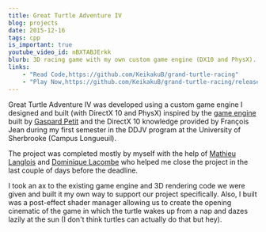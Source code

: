 ```yaml
---
title: Great Turtle Adventure IV
blog: projects
date: 2015-12-16
tags: cpp
is_important: true
youtube_video_id: nBXTABJErkk
blurb: 3D racing game with my own custom game engine (DX10 and PhysX).
links:
    - "Read Code,https://github.com/KeikakuB/grand-turtle-racing"
    - "Play Now,https://github.com/KeikakuB/grand-turtle-racing/releases/tag/1.00"
---
```

Great Turtle Adventure IV was developed using a custom game engine I designed and built (with DirectX 10 and PhysX) inspired by the [game engine](https://github.com/DDJV-INF740/GameEngine-src) built by [Gaspard Petit](https://www.linkedin.com/in/gaspardpetit/) and the DirectX 10 knowledge provided by François Jean during my first semester in the DDJV program at the University of Sherbrooke (Campus Longueuil).

The project was completed mostly by myself with the help of [Mathieu Langlois](https://www.linkedin.com/in/mathieu-langlois-a019a1100) and [Dominique Lacombe](https://www.linkedin.com/in/lacombe-dominique/) who helped me close the project in the last couple of days before the deadline.

I took an ax to the existing game engine and 3D rendering code we were given and built it my own way to support our project specifically. Also, I built was a post-effect shader manager allowing us to create the opening cinematic of the game in which the turtle wakes up from a nap and dazes lazily at the sun (I don't think turtles can actually do that but hey).
